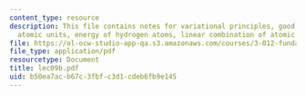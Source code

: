```yaml
---
content_type: resource
description: This file contains notes for variational principles, good quantum numbers,
  atomic units, energy of hydrogen atoms, linear combination of atomic model etc.
file: https://ol-ocw-studio-app-qa.s3.amazonaws.com/courses/3-012-fundamentals-of-materials-science-fall-2005/b50ea7acb67c3fbfc3d1cdeb6fb9e145_lec09b.pdf
file_type: application/pdf
resourcetype: Document
title: lec09b.pdf
uid: b50ea7ac-b67c-3fbf-c3d1-cdeb6fb9e145
---
```

